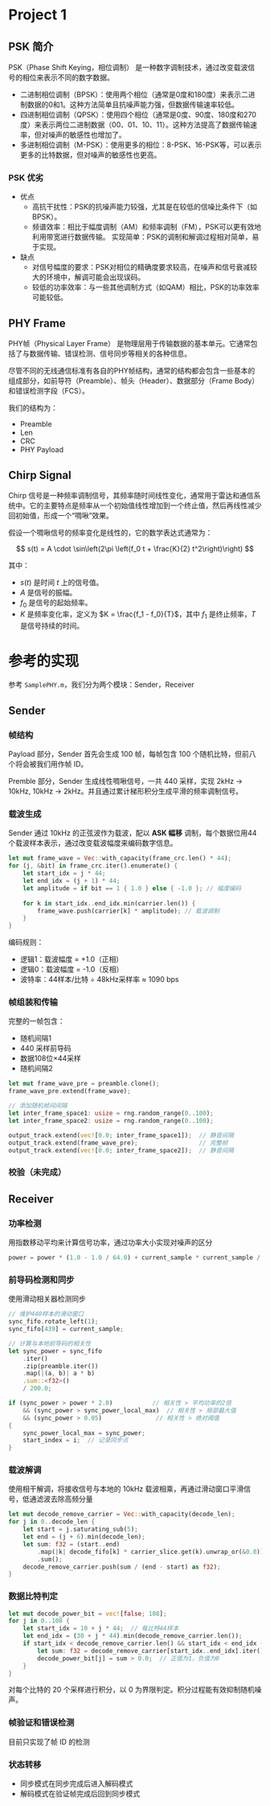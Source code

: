 # Project 1

## PSK 简介

PSK（Phase Shift Keying，相位调制） 是一种数字调制技术，通过改变载波信号的相位来表示不同的数字数据。

- 二进制相位调制（BPSK）：使用两个相位（通常是0度和180度）来表示二进制数据的0和1。这种方法简单且抗噪声能力强，但数据传输速率较低。
- 四进制相位调制（QPSK）：使用四个相位（通常是0度、90度、180度和270度）来表示两位二进制数据（00、01、10、11）。这种方法提高了数据传输速率，但对噪声的敏感性也增加了。
- 多进制相位调制（M-PSK）：使用更多的相位：8-PSK、16-PSK等，可以表示更多的比特数据，但对噪声的敏感性也更高。

### PSK 优劣

- 优点
    - 高抗干扰性：PSK的抗噪声能力较强，尤其是在较低的信噪比条件下（如BPSK）。
    - 频谱效率：相比于幅度调制（AM）和频率调制（FM），PSK可以更有效地利用带宽进行数据传输。
    实现简单：PSK的调制和解调过程相对简单，易于实现。
- 缺点
    - 对信号幅度的要求：PSK对相位的精确度要求较高，在噪声和信号衰减较大的环境中，解调可能会出现误码。
    - 较低的功率效率：与一些其他调制方式（如QAM）相比，PSK的功率效率可能较低。

## PHY Frame

PHY帧（Physical Layer Frame） 是物理层用于传输数据的基本单元。它通常包括了与数据传输、错误检测、信号同步等相关的各种信息。

尽管不同的无线通信标准有各自的PHY帧结构，通常的结构都会包含一些基本的组成部分，如前导符（Preamble）、帧头（Header）、数据部分（Frame Body）和错误检测字段（FCS）。

我们的结构为：

- Preamble
- Len
- CRC
- PHY Payload

## Chirp Signal

Chirp 信号是一种频率调制信号，其频率随时间线性变化，通常用于雷达和通信系统中。它的主要特点是频率从一个初始值线性增加到一个终止值，然后再线性减少回初始值，形成一个“啁啾”效果。

假设一个啁啾信号的频率变化是线性的，它的数学表达式通常为：

$$
s(t) = A \cdot \sin\left(2\pi \left(f_0 t + \frac{K}{2} t^2\right)\right)
$$

其中：
- $s(t)$ 是时间 $t$ 上的信号值。
- $A$ 是信号的振幅。
- $f_0$ 是信号的起始频率。
- $K$ 是频率变化率，定义为 $K = \frac{f_1 - f_0}{T}$，其中 $f_1$ 是终止频率，$T$ 是信号持续的时间。

# 参考的实现

参考 `SamplePHY.m`，我们分为两个模块：Sender，Receiver

## Sender

### 帧结构

Payload 部分，Sender 首先会生成 100 帧，每帧包含 100 个随机比特，但前八个将会被我们用作帧 ID。

Premble 部分，Sender 生成线性啁啾信号，一共 440 采样，实现 2kHz -> 10kHz, 10kHz -> 2kHz。并且通过累计梯形积分生成平滑的频率调制信号。

### 载波生成

Sender 通过 10kHz 的正弦波作为载波，配以 **ASK 幅移** 调制，每个数据位用44个载波样本表示，通过改变载波幅度来编码数字信息。

```rust
let mut frame_wave = Vec::with_capacity(frame_crc.len() * 44);
for (j, &bit) in frame_crc.iter().enumerate() {
    let start_idx = j * 44;
    let end_idx = (j + 1) * 44;
    let amplitude = if bit == 1 { 1.0 } else { -1.0 }; // 幅度编码
    
    for k in start_idx..end_idx.min(carrier.len()) {
        frame_wave.push(carrier[k] * amplitude); // 载波调制
    }
}
```

编码规则：

- 逻辑1：载波幅度 = +1.0（正相）
- 逻辑0：载波幅度 = -1.0（反相）
- 波特率：44样本/比特 ÷ 48kHz采样率 ≈ 1090 bps

### 帧组装和传输

完整的一帧包含：
- 随机间隔1
- 440 采样前导码
- 数据108位×44采样
- 随机间隔2

```rust
let mut frame_wave_pre = preamble.clone();
frame_wave_pre.extend(frame_wave);

// 添加随机帧间间隔
let inter_frame_space1: usize = rng.random_range(0..100);
let inter_frame_space2: usize = rng.random_range(0..100);

output_track.extend(vec![0.0; inter_frame_space1]);  // 静音间隔
output_track.extend(frame_wave_pre);                 // 完整帧
output_track.extend(vec![0.0; inter_frame_space2]);  // 静音间隔
```

### 校验（未完成）

## Receiver

### 功率检测

用指数移动平均来计算信号功率，通过功率大小实现对噪声的区分

```rust
power = power * (1.0 - 1.0 / 64.0) + current_sample * current_sample / 64.0;
```

### 前导码检测和同步

使用滑动相关器检测同步

```rust
// 维护440样本的滑动窗口
sync_fifo.rotate_left(1);
sync_fifo[439] = current_sample;

// 计算与本地前导码的相关性
let sync_power = sync_fifo
    .iter()
    .zip(preamble.iter())
    .map(|(a, b)| a * b)
    .sum::<f32>()
    / 200.0;

if (sync_power > power * 2.0)           // 相关性 > 平均功率的2倍
    && (sync_power > sync_power_local_max)  // 相关性 > 局部最大值
    && (sync_power > 0.05)               // 相关性 > 绝对阈值
{
    sync_power_local_max = sync_power;
    start_index = i;  // 记录同步点
}
```

### 载波解调

使用相干解调，将接收信号与本地的 10kHz 载波相乘，再通过滑动窗口平滑信号，低通滤波去除高频分量

```rust
let mut decode_remove_carrier = Vec::with_capacity(decode_len);
for j in 0..decode_len {
    let start = j.saturating_sub(5);
    let end = (j + 6).min(decode_len);
    let sum: f32 = (start..end)
        .map(|k| decode_fifo[k] * carrier_slice.get(k).unwrap_or(&0.0))
        .sum();
    decode_remove_carrier.push(sum / (end - start) as f32);
}
```

### 数据比特判定

```rust
let mut decode_power_bit = vec![false; 108];
for j in 0..108 {
    let start_idx = 10 + j * 44;  // 每比特44样本
    let end_idx = (30 + j * 44).min(decode_remove_carrier.len());
    if start_idx < decode_remove_carrier.len() && start_idx < end_idx {
        let sum: f32 = decode_remove_carrier[start_idx..end_idx].iter().sum();
        decode_power_bit[j] = sum > 0.0;  // 正值为1，负值为0
    }
}
```

对每个比特的 20 个采样进行积分，以 0 为界限判定。积分过程能有效抑制随机噪声。


### 帧验证和错误检测

目前只实现了帧 ID 的检测

### 状态转移

- 同步模式在同步完成后进入解码模式
- 解码模式在验证帧完成后回到同步模式